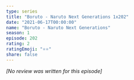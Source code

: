 ```yaml
---
type: series
title: "Boruto - Naruto Next Generations 1x202"
date: "2021-06-17T00:00:00"
name: "Boruto - Naruto Next Generations"
season: 1
episode: 202
rating: 2
ratingEmoji: "⭐️⭐️"
share: false
---
```


*[No review was written for this episode]*
